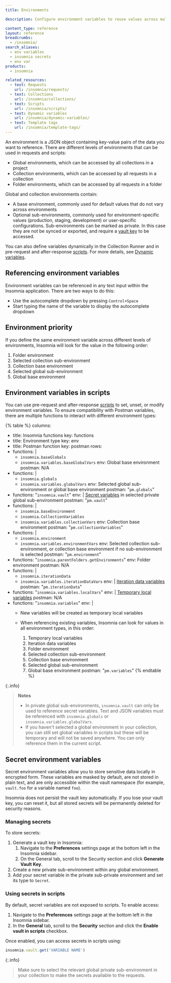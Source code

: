 ```yaml
---
title: Environments

description: Configure environment variables to reuse values across multiple requests.

content_type: reference
layout: reference
breadcrumbs: 
  - /insomnia/
search_aliases:
  - env variables
  - insomnia secrets
  - env var
products:
  - insomnia

related_resources:
  - text: Requests
    url: /insomnia/requests/
  - text: Collections
    url: /insomnia/collections/
  - text: Scripts
    url: /insomnia/scripts/
  - text: Dynamic variables
    url: /insomnia/dynamic-variables/
  - text: Template tags
    url: /insomnia/template-tags/
---
```


An environment is a JSON object containing key-value pairs of the data you want to reference. There are different levels of environments that can be used in requests and scripts:

* Global environments, which can be accessed by all collections in a project
* Collection environments, which can be accessed by all requests in a collection
* Folder environments, which can be accessed by all requests in a folder

Global and collection environments contain:
* A base environment, commonly used for default values that do not vary across environments
* Optional sub-environments, commonly used for environment-specific values (production, staging, development) or user-specific configurations. Sub-environments can be marked as private. In this case they are not be synced or exported, and require a [vault key](#managing-secrets) to be accessed.

You can also define variables dynamically in the Collection Runner and in pre-request and after-response [scripts](/insomnia/scripts/). For more details, see [Dynamic variables](/insomnia/dynamic-variables/).

## Referencing environment variables

Environment variables can be referenced in any text input within the Insomnia application. There are two ways to do this:

* Use the autocomplete dropdown by pressing `Control+Space`
* Start typing the name of the variable to display the autocomplete dropdown

## Environment priority

If you define the same environment variable across different levels of environments, Insomnia will look for the value in the following order:

1. Folder environment
1. Selected collection sub-environment
1. Collection base environment
1. Selected global sub-environment
1. Global base environment

## Environment variables in scripts

You can use pre-request and after-response [scripts](/insomnia/scripts/) to set, unset, or modify environment variables. To ensure compatibility with Postman variables, there are multiple functions to interact with different environment types:

{% table %}
columns:
  - title: Insomnia functions
    key: functions
  - title: Environment type
    key: env
  - title: Postman function
    key: postman
rows:
  - functions: |
      * `insomnia.baseGlobals`
      * `insomnia.variables.baseGlobalVars`
    env: Global base environment
    postman: N/A
  - functions: |
      * `insomnia.globals`
      * `insomnia.variables.globalVars`
    env: Selected global sub-environment or global base environment
    postman: "`pm.globals`"
  - functions: "`insomnia.vault`"
    env: |
      [Secret variables](#secret-environment-variables) in selected private global sub-environment
    postman: "`pm.vault`"
  - functions: |
      * `insomnia.baseEnvironment`
      * `insomnia.CollectionVariables`
      * `insomnia.variables.collectionVars`
    env: Collection base environment
    postman: "`pm.collectionVariables`"
  - functions: |
      * `insomnia.environment`
      * `insomnia.variables.environmentVars`
    env: Selected collection sub-environment, or collection base environment if no sub-environment is selected
    postman: "`pm.environment`"
  - functions: "`insomnia.parentFolders.getEnvironments`"
    env: Folder environment
    postman: N/A
  - functions: |
      * `insomnia.iterationData`
      * `insomnia.variables.iterationDataVars`
    env: |
      [Iteration data variables](/insomnia/dynamic-variables/#iteration-data)
    postman: "`pm.iterationData`"
  - functions: "`insomnia.variables.localVars`"
    env: |
      [Temporary local variables](/insomnia/dynamic-variables/#local-variables)
    postman: N/A
  - functions: "`insomnia.variables`"
    env: |
      * New variables will be created as temporary local variables

      * When referencing existing variables, Insomnia can look for values in all environment types, in this order:
        1. Temporary local variables
        1. Iteration data variables
        1. Folder environment
        1. Selected collection sub-environment
        1. Collection base environment
        1. Selected global sub-environment
        1. Global base environment
    postman: "`pm.variables`"
{% endtable %}

{:.info}
> **Notes**
> * In private global sub-environments, `insomnia.vault` can only be used to reference secret variables. Text and JSON variables must be referenced with `insomnia.globals` or `insomnia.variables.globalVars`.
> * If you haven't selected a global environment in your collection, you can still set global variables in scripts but these will be temporary and will not be saved anywhere. You can only reference them in the current script.

## Secret environment variables

Secret environment variables allow you to store sensitive data locally in encrypted form. These variables are masked by default, are not stored in plain text, and are only accessible within the vault namespace (for example, `vault.foo` for a variable named `foo`).

Insomnia does not persist the vault key automatically. If you lose your vault key, you can reset it, but all stored secrets will be permanently deleted for security reasons.

### Managing secrets

To store secrets:

1. Generate a vault key in Insomnia:
   1. Navigate to the **Preferences** settings page at the bottom left in the Insomnia sidebar.
   1. On the General tab, scroll to the Security section and click **Generate Vault Key**.
1. Create a new private sub-environment within any global environment.
1. Add your secret variable in the private sub-private environment and set its type to `Secret`.

### Using secrets in scripts

By default, secret variables are not exposed to scripts. To enable access:

1. Navigate to the **Preferences** settings page at the bottom left in the Insomnia sidebar.
1. In the **General** tab, scroll to the **Security** section and click the **Enable vault in scripts** checkbox.

Once enabled, you can access secrets in scripts using:

```js
insomnia.vault.get('VARIABLE NAME')
```

{:.info}
> Make sure to select the relevant global private sub-environment in your collection to make the secrets available to the requests.